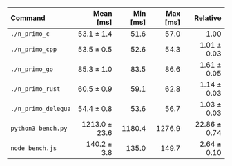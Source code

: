 | Command | Mean [ms] | Min [ms] | Max [ms] | Relative |
|:---|---:|---:|---:|---:|
| `./n_primo_c` | 53.1 ± 1.4 | 51.6 | 57.0 | 1.00 |
| `./n_primo_cpp` | 53.5 ± 0.5 | 52.6 | 54.3 | 1.01 ± 0.03 |
| `./n_primo_go` | 85.3 ± 1.0 | 83.5 | 86.6 | 1.61 ± 0.05 |
| `./n_primo_rust` | 60.5 ± 0.9 | 59.1 | 62.8 | 1.14 ± 0.03 |
| `./n_primo_delegua` | 54.4 ± 0.8 | 53.6 | 56.7 | 1.03 ± 0.03 |
| `python3 bench.py` | 1213.0 ± 23.6 | 1180.4 | 1276.9 | 22.86 ± 0.74 |
| `node bench.js` | 140.2 ± 3.8 | 135.0 | 149.7 | 2.64 ± 0.10 |

